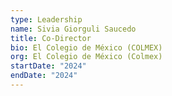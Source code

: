```yaml
---
type: Leadership
name: Sivia Giorguli Saucedo
title: Co-Director
bio: El Colegio de México (COLMEX)
org: El Colegio de México (Colmex)
startDate: "2024"
endDate: "2024"
---
```

